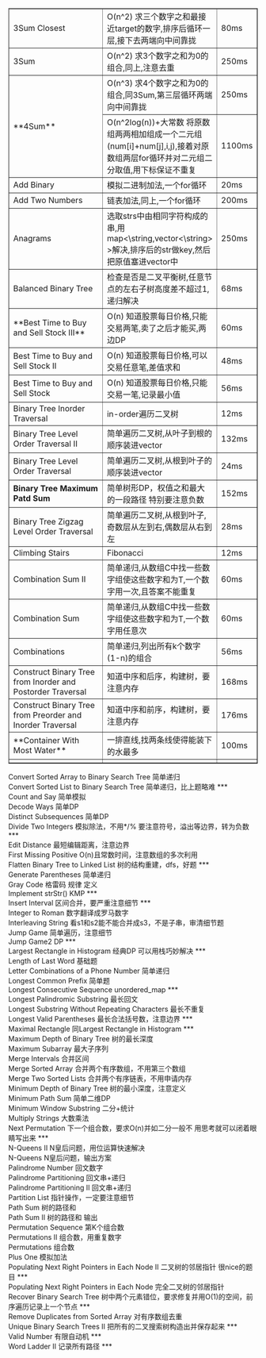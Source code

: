
<table border="1">
<tr>
<td width = "300">3Sum Closest</td>		
<td>O(n^2) 求三个数字之和最接近target的数字,排序后循环一层,接下去两端向中间靠拢</td>
<td>80ms</td>
</tr>
<tr>
<td>3Sum</td>				
<td>O(n^2) 求3个数字之和为0的组合,同上,注意去重</td> 
<td>250ms</td>
</tr>
<tr>
<td rowspan="2">**4Sum**</td>
<td>O(n^3) 求4个数字之和为0的组合,同3Sum,第三层循环两端向中间靠拢</td>
<td>250ms</td>
</tr>
<tr>
<td>O(n^2log(n))+大常数 将原数组两两相加组成一个二元组(num[i]+num[j],i,j),接着对原数组两层for循环并对二元组二分取值,用下标保证不重复</td>
<td>1100ms</td>
</tr>
<tr>
<td>Add Binary</td>
<td>模拟二进制加法,一个for循环</td>
<td>20ms</td>
</tr>
<tr>
<td>Add Two Numbers</td>
<td>链表加法,同上,一个for循环</td>
<td>200ms</td>
</tr>
<tr>
<td>Anagrams</td>
<td>选取strs中由相同字符构成的串,用map<\string,vector<\string> >解决,排序后的str做key,然后把原值塞进vector中</td>
<td>250ms</td>
</tr>
<tr>
<td>Balanced Binary Tree</td>
<td>检查是否是二叉平衡树,任意节点的左右子树高度差不超过1,递归解决</td>
<td>68ms</td>
</tr>
<tr>
<td>**Best Time to Buy and Sell Stock III**</td>
<td>O(n) 知道股票每日价格,只能交易两笔,卖了之后才能买,两边DP</td>
<td>60ms</td>
</tr>
<tr>
<td>Best Time to Buy and Sell Stock II</td>
<td>O(n) 知道股票每日价格,可以交易任意笔,差值求和</td>
<td>48ms</td>
</tr>
<tr>
<td>Best Time to Buy and Sell Stock </td>
<td>O(n) 知道股票每日价格,只能交易一笔,记录最小值</td>
<td>56ms</td>
</tr>
<tr>
<td>Binary Tree Inorder Traversal</td>
<td>in-order遍历二叉树</td>
<td>12ms</td>
</tr>
<tr>
<td>Binary Tree Level Order Traversal II</td>
<td>简单遍历二叉树,从叶子到根的顺序装进vector</td>
<td>132ms</td>
</tr>
<tr>
<td>Binary Tree Level Order Traversal</td>
<td>简单遍历二叉树,从根到叶子的顺序装进vector</td>
<td>24ms</td>
</tr>
<tr>
<td><b>Binary Tree Maximum Patd Sum</b></td>
<td>简单树形DP，权值之和最大的一段路径	特别要注意负数</td>
<td>152ms</td>
</tr>
<tr>
<td>Binary Tree Zigzag Level Order Traversal</td>
<td>简单遍历二叉树,从根到叶子,奇数层从左到右,偶数层从右到左</td>
<td>28ms</td>
</tr>
<tr>
<td>Climbing Stairs</td>
<td>Fibonacci</td>
<td>12ms</td>
</tr>
<tr>
<td>Combination Sum II</td>
<td>简单递归,从数组C中找一些数字组使这些数字和为T,一个数字用一次,且答案不能重复</td>
<td>60ms</td>
</tr>
<tr>
<td>Combination Sum</td>
<td>简单递归,从数组C中找一些数字组使这些数字和为T,一个数字用任意次</td>
<td>60ms</td>
</tr>
<tr>
<td>Combinations</td>
<td>简单递归,列出所有k个数字(1-n)的组合</td>
<td>56ms</td>
</tr>
<tr>
<td>Construct Binary Tree from Inorder and Postorder Traversal</td>
<td>知道中序和后序，构建树，要注意内存</td>
<td>168ms</td>
</tr>
<tr>
<td>Construct Binary Tree from Preorder and Inorder Traversal</td>
<td>知道中序和前序，构建树，要注意内存</td>
<td>176ms</td>
</tr>
<tr>
<td>**Container With Most Water**</td>
<td>一排直线,找两条线使得能装下的水最多</td>
<td>100ms</td>
</tr>

<tr>
<td></td>
<td></td>
<td></td>
</tr>
</table>
	 
Convert Sorted Array to Binary Search Tree	简单递归  
Convert Sorted List to Binary Search Tree	简单递归，比上题略难	***  
Count and Say			简单模拟  
Decode Ways			简单DP	  
Distinct Subsequences		简单DP  
Divide Two Integers		模拟除法，不用*/% 要注意符号，溢出等边界，转为负数	***  
Edit Distance			最短编辑距离，注意边界  
First Missing Positive		O(n)且常数时间，注意数组的多次利用  
Flatten Binary Tree to Linked List	树的结构重建，dfs，好题	***  
Generate Parentheses		简单递归  
Gray Code			格雷码 规律 定义  
Implement strStr()		KMP				***   
Insert Interval			区间合并，要严重注意细节	***  
Integer to Roman		数字翻译成罗马数字  
Interleaving String		看s1和s2能不能合并成s3，不是子串，审清细节题  
Jump Game			简单遍历，注意细节  
Jump Game2			DP				***  
Largest Rectangle in Histogram	经典DP	可以用栈巧妙解决	***   
Length of Last Word		基础题  
Letter Combinations of a Phone Number	简单递归  
Longest Common Prefix		简单题  
Longest Consecutive Sequence	unordered_map			***  
Longest Palindromic Substring	最长回文  
Longest Substring Without Repeating Characters	最长不重复  
Longest Valid Parentheses	最长合法括号数，注意边界	***  
Maximal Rectangle		同Largest Rectangle in Histogram ***  
Maximum Depth of Binary Tree	树的最长深度  
Maximum Subarray		最大子序列  
Merge Intervals			合并区间  
Merge Sorted Array		合并两个有序数组，不用第三个数组  
Merge Two Sorted Lists		合并两个有序链表，不用申请内存  
Minimum Depth of Binary Tree	树的最小深度，注意定义  
Minimum Path Sum		简单二维DP  
Minimum Window Substring	二分+统计  
Multiply Strings		大数乘法  
Next Permutation		下一个组合数，要求O(n)并如二分一般不	用思考就可以闭着眼睛写出来 ***  
N-Queens II			N皇后问题，用位运算快速解决  
N-Queens			N皇后问题，输出方案  
Palindrome Number		回文数字  
Palindrome Partitioning		回文串+递归  
Palindrome Partitioning II	回文串+递归  
Partition List			指针操作，一定要注意细节  
Path Sum			树的路径和  
Path Sum II			树的路径和 输出  
Permutation Sequence		第K个组合数  
Permutations II			组合数，用重复数字  
Permutations			组合数  
Plus One			模拟加法  
Populating Next Right Pointers in Each Node II	二叉树的邻居指针 很nice的题目			***  
Populating Next Right Pointers in Each Node	完全二叉树的邻居指针  
Recover Binary Search Tree		树中两个元素错位，要求修复并用O(1)的空间，前序遍历记录上一个节点 ***  
Remove Duplicates from Sorted Array	对有序数组去重  
Unique Binary Search Trees II		把所有的二叉搜索树构造出并保存起来	 ***  
Valid Number				有限自动机				 ***  
Word Ladder II				记录所有路径				 ***  